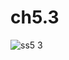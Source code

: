 # ch5.3
![ss5 3](https://user-images.githubusercontent.com/118708996/218375212-e4a707a1-2cac-401d-8d14-e3dfcd8472b2.PNG)
